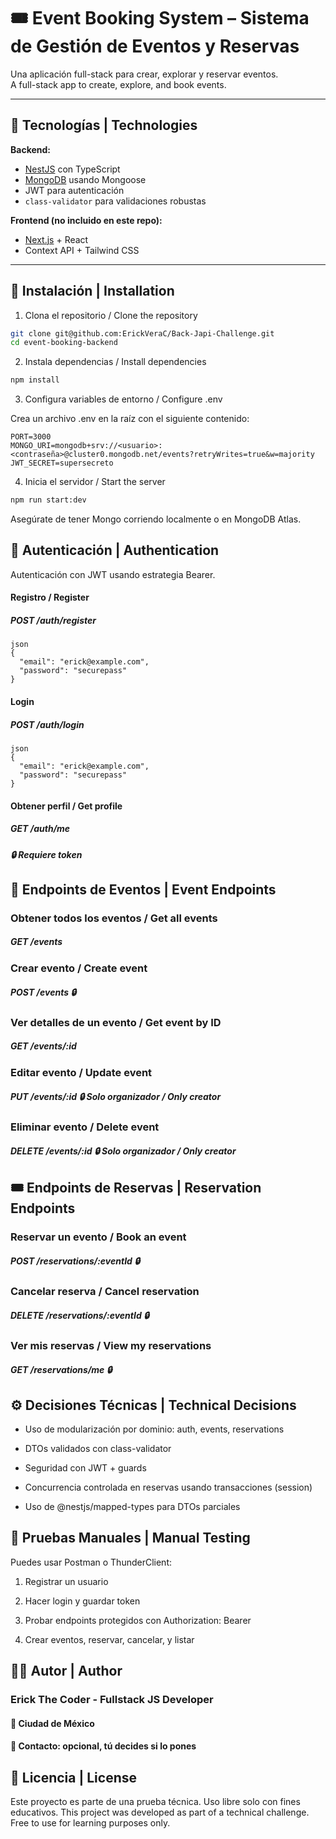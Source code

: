 # 🎟️ Event Booking System – Sistema de Gestión de Eventos y Reservas

Una aplicación full-stack para crear, explorar y reservar eventos.  
A full-stack app to create, explore, and book events.

---

## 🧰 Tecnologías | Technologies

**Backend:**

- [NestJS](https://nestjs.com/) con TypeScript
- [MongoDB](https://www.mongodb.com/) usando Mongoose
- JWT para autenticación
- `class-validator` para validaciones robustas

**Frontend (no incluido en este repo):**

- [Next.js](https://nextjs.org/) + React
- Context API + Tailwind CSS

---

## 🚀 Instalación | Installation

1. Clona el repositorio / Clone the repository

```bash
git clone git@github.com:ErickVeraC/Back-Japi-Challenge.git
cd event-booking-backend
```

2. Instala dependencias / Install dependencies

```bash
npm install
```

3. Configura variables de entorno / Configure .env

Crea un archivo .env en la raíz con el siguiente contenido:

```env
PORT=3000
MONGO_URI=mongodb+srv://<usuario>:<contraseña>@cluster0.mongodb.net/events?retryWrites=true&w=majority
JWT_SECRET=supersecreto
```

4. Inicia el servidor / Start the server

```bash
npm run start:dev
```

Asegúrate de tener Mongo corriendo localmente o en MongoDB Atlas.

## 🔐 Autenticación | Authentication

Autenticación con JWT usando estrategia Bearer.

#### Registro / Register

##### POST /auth/register

```
json
{
  "email": "erick@example.com",
  "password": "securepass"
}
```

#### Login

##### POST /auth/login

```
json
{
  "email": "erick@example.com",
  "password": "securepass"
}
```

#### Obtener perfil / Get profile

##### GET /auth/me

##### 🔒 Requiere token

## 📆 Endpoints de Eventos | Event Endpoints

### Obtener todos los eventos / Get all events

##### GET /events

### Crear evento / Create event

##### POST /events 🔒

### Ver detalles de un evento / Get event by ID

##### GET /events/:id

### Editar evento / Update event

##### PUT /events/:id 🔒 Solo organizador / Only creator

### Eliminar evento / Delete event

##### DELETE /events/:id 🔒 Solo organizador / Only creator

## 🎟️ Endpoints de Reservas | Reservation Endpoints

### Reservar un evento / Book an event

##### POST /reservations/:eventId 🔒

### Cancelar reserva / Cancel reservation

##### DELETE /reservations/:eventId 🔒

### Ver mis reservas / View my reservations

##### GET /reservations/me 🔒

## ⚙️ Decisiones Técnicas | Technical Decisions

- Uso de modularización por dominio: auth, events, reservations

- DTOs validados con class-validator

- Seguridad con JWT + guards

- Concurrencia controlada en reservas usando transacciones (session)

- Uso de @nestjs/mapped-types para DTOs parciales

## 🧪 Pruebas Manuales | Manual Testing

Puedes usar Postman o ThunderClient:

1. Registrar un usuario

2. Hacer login y guardar token

3. Probar endpoints protegidos con Authorization: Bearer <token>

4. Crear eventos, reservar, cancelar, y listar

## 🧑‍💻 Autor | Author

### Erick The Coder - Fullstack JS Developer

#### 📍 Ciudad de México

#### 💬 Contacto: opcional, tú decides si lo pones

## 📄 Licencia | License

Este proyecto es parte de una prueba técnica. Uso libre solo con fines educativos.
This project was developed as part of a technical challenge. Free to use for learning purposes only.
